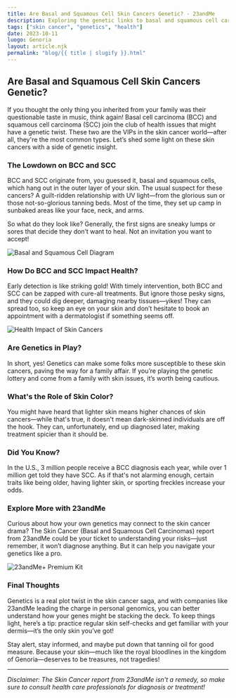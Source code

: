 ```yaml
---
title: Are Basal and Squamous Cell Skin Cancers Genetic? - 23andMe
description: Exploring the genetic links to basal and squamous cell carcinomas, and how personal genomics can help.
tags: ["skin cancer", "genetics", "health"]
date: 2023-10-11
luogo: Genoria
layout: article.njk
permalink: "blog/{{ title | slugify }}.html"
---
```


## Are Basal and Squamous Cell Skin Cancers Genetic? 

If you thought the only thing you inherited from your family was their questionable taste in music, think again! Basal cell carcinoma (BCC) and squamous cell carcinoma (SCC) join the club of health issues that might have a genetic twist. These two are the VIPs in the skin cancer world—after all, they're the most common types. Let’s shed some light on these skin cancers with a side of genetic insight.

### The Lowdown on BCC and SCC

BCC and SCC originate from, you guessed it, basal and squamous cells, which hang out in the outer layer of your skin. The usual suspect for these cancers? A guilt-ridden relationship with UV light—from the glorious sun or those not-so-glorious tanning beds. Most of the time, they set up camp in sunbaked areas like your face, neck, and arms. 

So what do they look like? Generally, the first signs are sneaky lumps or sores that decide they don’t want to heal. Not an invitation you want to accept! 

![Basal and Squamous Cell Diagram](https://www.23andme.com/wp-content/uploads/sites/2/2022/03/basal-and-squamous-cancer-cell-diagram-206x300.png)

### How Do BCC and SCC Impact Health?

Early detection is like striking gold! With timely intervention, both BCC and SCC can be zapped with cure-all treatments. But ignore those pesky signs, and they could dig deeper, damaging nearby tissues—yikes! They can spread too, so keep an eye on your skin and don’t hesitate to book an appointment with a dermatologist if something seems off.

![Health Impact of Skin Cancers](https://www.23andme.com/wp-content/uploads/sites/2/2022/03/how-basal-and-squamous-cancers-impact-health-300x120.png)

### Are Genetics in Play?

In short, yes! Genetics can make some folks more susceptible to these skin cancers, paving the way for a family affair. If you’re playing the genetic lottery and come from a family with skin issues, it’s worth being cautious.

### What's the Role of Skin Color?

You might have heard that lighter skin means higher chances of skin cancers—while that's true, it doesn't mean dark-skinned individuals are off the hook. They can, unfortunately, end up diagnosed later, making treatment spicier than it should be. 

### Did You Know?

In the U.S., 3 million people receive a BCC diagnosis each year, while over 1 million get told they have SCC. As if that's not alarming enough, certain traits like being older, having lighter skin, or sporting freckles increase your odds. 

### Explore More with 23andMe

Curious about how your own genetics may connect to the skin cancer drama? The Skin Cancer (Basal and Squamous Cell Carcinomas) report from 23andMe could be your ticket to understanding your risks—just remember, it won’t diagnose anything. But it can help you navigate your genetics like a pro.

![23andMe+ Premium Kit](https://www.23andme.com/uploads/sites/2/20240109213029/Premium.jpg)

### Final Thoughts

Genetics is a real plot twist in the skin cancer saga, and with companies like 23andMe leading the charge in personal genomics, you can better understand how your genes might be stacking the deck. To keep things light, here’s a tip: practice regular skin self-checks and get familiar with your dermis—it’s the only skin you’ve got!

Stay alert, stay informed, and maybe put down that tanning oil for good measure. Because your skin—much like the royal bloodlines in the kingdom of Genoria—deserves to be treasures, not tragedies! 

---
*Disclaimer: The Skin Cancer report from 23andMe isn't a remedy, so make sure to consult health care professionals for diagnosis or treatment!*
